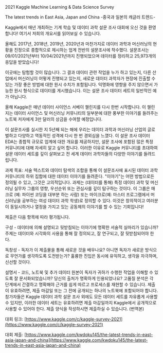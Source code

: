 2021 Kaggle Machine Learning & Data Science Survey

The latest trends in East Asia, Japan and China
-중국과 일본의 캐글러 트렌드-

Kaggle에서 매년 개최하는 기계 학습 및 데이터 과학 설문 조사 대회에 오신 것을 환영합니다! 
여기서 저희의 개요서를 읽어보실 수 있습니다.


올해도 2017년, 2018년, 2019년, 2020년과 마찬가지로 데이터 과학과 머신러닝의 
현황을 진정으로 종합적으로 제시하는 업계 전반의 설문조사에 착수했다. 
설문조사는 09/01/2021년부터 10/04/2021년까지 진행되었으며 데이터를 정리하고 
25,973개의 응답을 받았습니다!

이곳에는 탐험할 것이 많습니다. 그 결과 데이터 관련 작업을 누가 하고 있는지, 
다른 산업에서 머신러닝이 어떻게 진행되고 있는지, 
새로운 데이터 과학자가 현장에 진출할 수 있는 가장 좋은 방법에 대한 원시 수치가 포함됩니다. 
익명화에 영향을 주지 않으면서 가능한 원시 형식으로 데이터를 게시했습니다. 
이는 설문 조사 데이터 세트의 일반적인 예가 아닙니다.

올해 Kaggle은 매년 데이터 사이언스 서베이 챌린지를 다시 한번 시작합니다.
이 챌린지는 데이터 사이언스 및 머신러닝 커뮤니티의 일부분에 대한 풍부한 이야기를 들려주는 
노트북 저자에게 3만 달러의 상금을 수여할 예정입니다.

이 설문조사를 실시한 지 5년째 되는 해에 우리는 데이터 과학과 머신러닝 산업의 
글로벌하고 다양하고 역동적인 성격에 다시 한 번 경외심을 느꼈다. 
이 설문 조사 데이터 EDA는 종합적 규모로 업계에 대한 개요를 제공하지만, 
설문 조사에 포함된 많은 특정 커뮤니티에 대해 자세히 알고 싶어 합니다. 
이러한 이유로 Kaggle 커뮤니티를 초대하여 설문 데이터 세트를 깊이 살펴보고 
전 세계 데이터 과학자들의 다양한 이야기를 들려드립니다.

과제 목표: 서술 텍스트와 데이터 탐색의 조합을 통해 이 설문조사에 표시된 
데이터 과학 커뮤니티의 하위 집합에 대한 데이터 이야기를 들려준다. 
"이야기"는 어떤 방법으로든 정의될 수 있고, 그것은 고의적입니다. 
과제는 (데이터를 통해) 특정 데이터 과학 및 머신러닝 실무자 그룹의 영향, 
우선순위 또는 관심사를 깊이 탐구하는 것이다. 이 그룹은 매크로
(예: 파이썬 코딩을 대부분 하는 사람) 또는 마이크로(예: 마스터 프로그램에서 머신러닝을 
공부하는 여성 데이터 과학 학생)로 정의할 수 있다. 이것은 창의적이고 여러분이 동일시하거나 
열정을 가지고 있는 공동체의 이야기를 할 수 있는 기회입니다!

제출은 다음 항목에 따라 평가됩니다.

구성 - 데이터에 의해 설명되고 뒷받침되는 이야기에 명확한 서술적 실마리가 있습니까? 
주제는 데이터와 시각화의 사용을 통해 잘 정의되고, 잘 연구되고, 잘 뒷받침되어야 한다.

독창성 - 독자가 이 제출물을 통해 새로운 것을 배우나요? 아니면 독자가 새로운 방식으로 
무언가를 생각하도록 도전받는가? 훌륭한 진입은 동시에 유익하고, 생각을 자극하며, 신선할 것이다.

설명서 - 코드, 노트북 및 추가 데이터 원본이 독자가 귀하가 수행한 작업을 
이해할 수 있도록 잘 문서화되었습니까? 당신의 출처가 명확하게 인용되었나요? 
고품질 분석은 각 단계에서 간결하고 명확해야 근거를 쉽게 따르고 프로세스를 재현할 수 있습니다.
제출이 유효하려면, 제출 마감일 또는 그 전에 공개되는 하나의 노트북에 포함되어야 합니다. 
참가자들은 Kaggle 데이터 과학 설문 조사 외에도 모든 데이터 세트를 자유롭게 
사용할 수 있지만, 이러한 데이터 세트는 유효하려면 제출 마감일까지 Kaggle에서 
공개적으로 사용할 수 있어야 한다. 제출 양식을 작성하시면 제출하실 수 있습니다. (번역본)

대회 링크: [https://www.kaggle.com/c/kaggle-survey-2021](https://www.kaggle.com/c/kaggle-survey-2021)

대회 제출: [https://www.kaggle.com/kwdoku145/the-latest-trends-in-east-asia-japan-and-china](https://www.kaggle.com/kwdoku145/the-latest-trends-in-east-asia-japan-and-china)